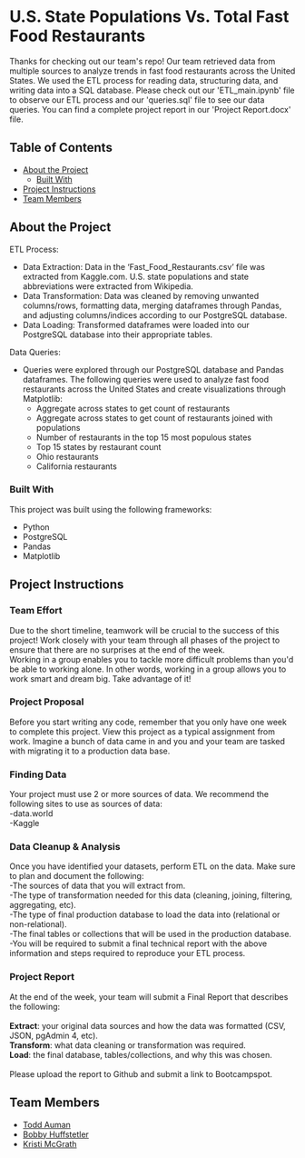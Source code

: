 # U.S. State Populations Vs. Total Fast Food Restaurants 

Thanks for checking out our team's repo! Our team retrieved data from multiple sources to analyze trends in fast food restaurants across the United States. We used the ETL process for reading data, structuring data, and writing data into a SQL database. Please check out our 'ETL_main.ipynb' file to observe our ETL process and our 'queries.sql' file to see our data queries. You can find a complete project report in our 'Project Report.docx' file.

<!-- TABLE OF CONTENTS -->
## Table of Contents

* [About the Project](#about-the-project)
  * [Built With](#built-with)
* [Project Instructions](#project-instructions)
* [Team Members](#team-members)

<!--About the Project-->
## About the Project
ETL Process:
* Data Extraction: Data in the ‘Fast_Food_Restaurants.csv’ file was extracted from Kaggle.com. U.S. state populations and state abbreviations were extracted from Wikipedia.
* Data Transformation: Data was cleaned by removing unwanted columns/rows, formatting data, merging dataframes through Pandas, and adjusting columns/indices according to our PostgreSQL database.
* Data Loading: Transformed dataframes were loaded into our PostgreSQL database into their appropriate tables.

Data Queries:
* Queries were explored through our PostgreSQL database and Pandas dataframes. The following queries were used to analyze fast food restaurants across the United States and create visualizations through Matplotlib:
  * Aggregate across states to get count of restaurants
  * Aggregate across states to get count of restaurants joined with populations
  * Number of restaurants in the top 15 most populous states
  * Top 15 states by restaurant count
  * Ohio restaurants
  * California restaurants

<!--Built With-->
### Built With
This project was built using the following frameworks:<br>
* Python
* PostgreSQL
* Pandas
* Matplotlib

<!--Project Instructions-->
## Project Instructions

### Team Effort
Due to the short timeline, teamwork will be crucial to the success of this project! Work closely with your team through all phases of the project to ensure that there are no surprises at the end of the week.<br>
Working in a group enables you to tackle more difficult problems than you'd be able to working alone. In other words, working in a group allows you to work smart and dream big. Take advantage of it!<br>

### Project Proposal
Before you start writing any code, remember that you only have one week to complete this project. View this project as a typical assignment from work. Imagine a bunch of data came in and you and your team are tasked with migrating it to a production data base.<br>

### Finding Data
Your project must use 2 or more sources of data. We recommend the following sites to use as sources of data:<br>
-data.world<br>
-Kaggle<br>

### Data Cleanup & Analysis
Once you have identified your datasets, perform ETL on the data. Make sure to plan and document the following:<br>
-The sources of data that you will extract from.<br>
-The type of transformation needed for this data (cleaning, joining, filtering, aggregating, etc).<br>
-The type of final production database to load the data into (relational or non-relational).<br>
-The final tables or collections that will be used in the production database.<br>
-You will be required to submit a final technical report with the above information and steps required to reproduce your ETL process.<br>

### Project Report
At the end of the week, your team will submit a Final Report that describes the following:<br>
<br>
<strong>Extract</strong>: your original data sources and how the data was formatted (CSV, JSON, pgAdmin 4, etc).<br>
<strong>Transform</strong>: what data cleaning or transformation was required.<br>
<strong>Load</strong>: the final database, tables/collections, and why this was chosen.<br>
<br>
Please upload the report to Github and submit a link to Bootcampspot.

<!--Built With-->
## Team Members
* [ Todd Auman ](https://github.com/jtauman)
* [ Bobby Huffstetler ](https://github.com/bhuffstetler)
* [ Kristi McGrath ](https://github.com/kmcgrath88)